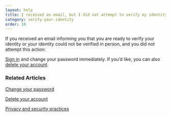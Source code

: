 ```yaml
---
layout: help
title: I received an email, but I did not attempt to verify my identity in person
category: verify-your-identity
order: 10
---
```

If you received an email informing you that you are ready to verify your identity or your identity could not be verified in person, and you did not attempt this action: 

[Sign in](https://secure.login.gov/) and change your password immediately. If you’d like, you can also [delete your account](https://login.gov/help/manage-your-account/delete-your-account/). 

### Related Articles

[Change your password](https://login.gov/help/manage-your-account/change-your-password/)

[Delete your account](https://login.gov/help/manage-your-account/delete-your-account/)

[Privacy and security practices](https://www.login.gov/policy/)